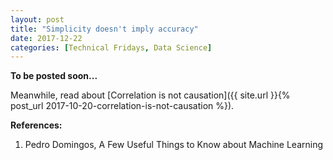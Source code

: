 ```yaml
---
layout: post
title: "Simplicity doesn't imply accuracy"
date: 2017-12-22
categories: [Technical Fridays, Data Science]
---
```


**To be posted soon...**

Meanwhile, read about [Correlation is not causation]({{ site.url }}{% post_url 2017-10-20-correlation-is-not-causation %}).


**References:**
1. Pedro Domingos, A Few Useful Things to Know about Machine Learning

